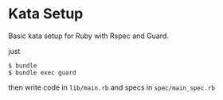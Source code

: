 # Kata Setup

Basic kata setup for Ruby with Rspec and Guard.

just

```
$ bundle
$ bundle exec guard
```

then write code in `lib/main.rb` and specs in `spec/main_spec.rb`
